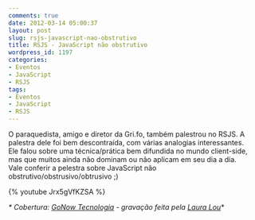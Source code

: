 ```yaml
---
comments: true
date: 2012-03-14 05:00:37
layout: post
slug: rsjs-javascript-nao-obstrutivo
title: RSJS - JavaScript não obstrutivo
wordpress_id: 1197
categories:
- Eventos
- JavaScript
- RSJS
tags:
- Eventos
- JavaScript
- RSJS
---
```


O paraquedista, amigo e diretor da Gri.fo, também palestrou no RSJS. 
A palestra dele foi bem descontraída, com várias analogias interessantes.  
Ele falou sobre uma técnica/prática bem difundida no mundo client-side, mas que muitos ainda não dominam ou não aplicam em seu dia a dia.  
Vale conferir a pelestra sobre JavaScript não obstrutivo/obstrusivo/obtrusivo ;)  

{% youtube Jrx5gVfKZSA %}    

_* Cobertura: [GoNow Tecnologia](http://www.gonow.com.br) - gravação feita pela [Laura Lou](http://www.facebook.com/djlou09)_*
